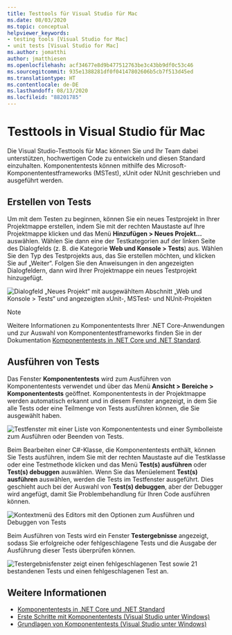 ```yaml
---
title: Testtools für Visual Studio für Mac
ms.date: 08/03/2020
ms.topic: conceptual
helpviewer_keywords:
- testing tools [Visual Studio for Mac]
- unit tests [Visual Studio for Mac]
ms.author: jomatthi
author: jmatthiesen
ms.openlocfilehash: acf34677e8d9b477512763be3c43bb9df0c53c46
ms.sourcegitcommit: 935e1388281df0f04147802606b5cb7f513d45ed
ms.translationtype: HT
ms.contentlocale: de-DE
ms.lasthandoff: 08/13/2020
ms.locfileid: "88201785"
---
```

# <a name="testing-tools-in-visual-studio-for-mac"></a>Testtools in Visual Studio für Mac

Die Visual Studio-Testtools für Mac können Sie und Ihr Team dabei unterstützen, hochwertigen Code zu entwickeln und diesen Standard einzuhalten. Komponententests können mithilfe des Microsoft-Komponententestframeworks (MSTest), xUnit oder NUnit geschrieben und ausgeführt werden.

## <a name="creating-tests"></a>Erstellen von Tests
Um mit dem Testen zu beginnen, können Sie ein neues Testprojekt in Ihrer Projektmappe erstellen, indem Sie mit der rechten Maustaste auf Ihre Projektmappe klicken und das Menü **Hinzufügen > Neues Projekt...** auswählen. Wählen Sie dann eine der Testkategorien auf der linken Seite des Dialogfelds (z. B. die Kategorie **Web und Konsole > Tests**) aus. Wählen Sie den Typ des Testprojekts aus, das Sie erstellen möchten, und klicken Sie auf „Weiter“. Folgen Sie den Anweisungen in den angezeigten Dialogfeldern, dann wird Ihrer Projektmappe ein neues Testprojekt hinzugefügt.

![Dialogfeld „Neues Projekt“ mit ausgewähltem Abschnitt „Web und Konsole > Tests“ und angezeigten xUnit-, MSTest- und NUnit-Projekten](media/create-new-test-project.PNG)

> [!NOTE]
> Weitere Informationen zu Komponententests Ihrer .NET Core-Anwendungen und zur Auswahl von Komponententestframeworks finden Sie in der Dokumentation [Komponententests in .NET Core und .NET Standard](https://docs.microsoft.com/dotnet/core/testing/?pivots=xunit).

## <a name="running-tests"></a>Ausführen von Tests
Das Fenster **Komponententests** wird zum Ausführen von Komponententests verwendet und über das Menü **Ansicht > Bereiche > Komponententests** geöffnet. Komponententests in der Projektmappe werden automatisch erkannt und in diesem Fenster angezeigt, in dem Sie alle Tests oder eine Teilmenge von Tests ausführen können, die Sie ausgewählt haben.

![Testfenster mit einer Liste von Komponententests und einer Symbolleiste zum Ausführen oder Beenden von Tests.](media/test-window.PNG)

Beim Bearbeiten einer C#-Klasse, die Komponententests enthält, können Sie Tests ausführen, indem Sie mit der rechten Maustaste auf die Testklasse oder eine Testmethode klicken und das Menü **Test(s) ausführen** oder **Test(s) debuggen** auswählen. Wenn Sie das Menüelement **Test(s) ausführen** auswählen, werden die Tests im Testfenster ausgeführt. Dies geschieht auch bei der Auswahl von **Test(s) debuggen**, aber der Debugger wird angefügt, damit Sie Problembehandlung für Ihren Code ausführen können.

![Kontextmenü des Editors mit den Optionen zum Ausführen und Debuggen von Tests](media/run-tests-context-menu.PNG)

Beim Ausführen von Tests wird ein Fenster **Testergebnisse** angezeigt, sodass Sie erfolgreiche oder fehlgeschlagene Tests und die Ausgabe der Ausführung dieser Tests überprüfen können.

![Testergebnisfenster zeigt einen fehlgeschlagenen Test sowie 21 bestandenen Tests und einen fehlgeschlagenen Test an.](media/test-results-window.PNG)

## <a name="see-also"></a>Weitere Informationen

- [Komponententests in .NET Core und .NET Standard](/dotnet/core/testing)
- [Erste Schritte mit Komponententests (Visual Studio unter Windows)](/visualstudio/test/getting-started-with-unit-testing)
- [Grundlagen von Komponententests (Visual Studio unter Windows)](/visualstudio/test/unit-test-basics)
